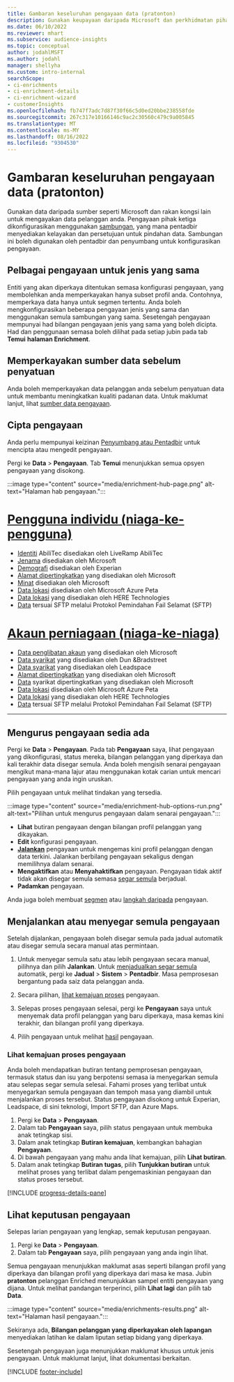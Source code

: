```yaml
---
title: Gambaran keseluruhan pengayaan data (pratonton)
description: Gunakan keupayaan daripada Microsoft dan perkhidmatan pihak ketiga yang lain untuk memperkayakan data pelanggan anda.
ms.date: 06/10/2022
ms.reviewer: mhart
ms.subservice: audience-insights
ms.topic: conceptual
author: jodahlMSFT
ms.author: jodahl
manager: shellyha
ms.custom: intro-internal
searchScope:
- ci-enrichments
- ci-enrichment-details
- ci-enrichment-wizard
- customerInsights
ms.openlocfilehash: fb747f7adc7d87f30f66c5d0ed20bbe238558fde
ms.sourcegitcommit: 267c317e10166146c9ac2c30560c479c9a005845
ms.translationtype: MT
ms.contentlocale: ms-MY
ms.lasthandoff: 08/16/2022
ms.locfileid: "9304530"
---
```

# <a name="data-enrichment-preview-overview"></a>Gambaran keseluruhan pengayaan data (pratonton)

Gunakan data daripada sumber seperti Microsoft dan rakan kongsi lain untuk mengayakan data pelanggan anda. Pengayaan pihak ketiga dikonfigurasikan menggunakan [sambungan](connections.md), yang mana pentadbir menyediakan kelayakan dan persetujuan untuk pindahan data. Sambungan ini boleh digunakan oleh pentadbir dan penyumbang untuk konfigurasikan pengayaan.  

## <a name="multiple-enrichments-of-the-same-type"></a>Pelbagai pengayaan untuk jenis yang sama

Entiti yang akan diperkaya ditentukan semasa konfigurasi pengayaan, yang membolehkan anda memperkayakan hanya subset profil anda. Contohnya, memperkaya data hanya untuk segmen tertentu. Anda boleh mengkonfigurasikan beberapa pengayaan jenis yang sama dan menggunakan semula sambungan yang sama. Sesetengah pengayaan mempunyai had bilangan pengayaan jenis yang sama yang boleh dicipta. Had dan penggunaan semasa boleh dilihat pada setiap jubin pada tab **Temui** **halaman Enrichment**.

## <a name="enrich-data-sources-before-unification"></a>Memperkayakan sumber data sebelum penyatuan

Anda boleh memperkayakan data pelanggan anda sebelum penyatuan data untuk membantu meningkatkan kualiti padanan data. Untuk maklumat lanjut, lihat [sumber data pengayaan](data-sources-enrichment.md).

## <a name="create-an-enrichment"></a>Cipta pengayaan

Anda perlu mempunyai keizinan [Penyumbang atau Pentadbir](permissions.md) untuk mencipta atau mengedit pengayaan.

Pergi ke **Data** > **Pengayaan**. Tab **Temui** menunjukkan semua opsyen pengayaan yang disokong.

:::image type="content" source="media/enrichment-hub-page.png" alt-text="Halaman hab pengayaan.":::

# <a name="individual-consumers-b-to-c"></a>[Pengguna individu (niaga-ke-pengguna)](#tab/b2c)

- [Identiti](enrichment-liveramp.md) AbiliTec disediakan oleh LiveRamp AbiliTec
- [Jenama](enrichment-microsoft.md) disediakan oleh Microsoft
- [Demografi](enrichment-experian.md) disediakan oleh Experian
- [Alamat dipertingkatkan](enrichment-enhanced-addresses.md) yang disediakan oleh Microsoft
- [Minat](enrichment-microsoft.md) disediakan oleh Microsoft
- [Data lokasi](enrichment-azure-maps.md) disediakan oleh Microsoft Azure Peta
- [Data lokasi](enrichment-here.md) yang disediakan oleh HERE Technologies
- [Data](enrichment-SFTP-custom-import.md) tersuai SFTP melalui Protokol Pemindahan Fail Selamat (SFTP)

# <a name="business-accounts-b-to-b"></a>[Akaun perniagaan (niaga-ke-niaga)](#tab/b2b)

- [Data penglibatan akaun](enrichment-office.md) yang disediakan oleh Microsoft
- [Data syarikat](enrichment-dnb.md) yang disediakan oleh Dun &Bradstreet
- [Data syarikat](enrichment-leadspace.md) yang disediakan oleh Leadspace
- [Alamat dipertingkatkan](enrichment-enhanced-addresses.md) yang disediakan oleh Microsoft
- [Data](enrichment-enhanced-company-data.md) syarikat dipertingkatkan yang disediakan oleh Microsoft
- [Data lokasi](enrichment-azure-maps.md) disediakan oleh Microsoft Azure Peta
- [Data lokasi](enrichment-here.md) yang disediakan oleh HERE Technologies
- [Data](enrichment-SFTP-custom-import.md) tersuai SFTP melalui Protokol Pemindahan Fail Selamat (SFTP)

---

## <a name="manage-existing-enrichments"></a>Mengurus pengayaan sedia ada

Pergi ke **Data** > **Pengayaan**. Pada tab **Pengayaan** saya, lihat pengayaan yang dikonfigurasi, status mereka, bilangan pelanggan yang diperkaya dan kali terakhir data disegar semula. Anda boleh mengisih senarai pengayaan mengikut mana-mana lajur atau menggunakan kotak carian untuk mencari pengayaan yang anda ingin uruskan.

Pilih pengayaan untuk melihat tindakan yang tersedia.

:::image type="content" source="media/enrichment-hub-options-run.png" alt-text="Pilihan untuk mengurus pengayaan dalam senarai pengayaan.":::

- **Lihat** butiran pengayaan dengan bilangan profil pelanggan yang dikayakan.
- **Edit** konfigurasi pengayaan.
- [**Jalankan**](#run-or-refresh-enrichments) pengayaan untuk mengemas kini profil pelanggan dengan data terkini. Jalankan berbilang pengayaan sekaligus dengan memilihnya dalam senarai.
- **Mengaktifkan** atau **Menyahaktifkan** pengayaan. Pengayaan tidak aktif tidak akan disegar semula semasa [segar semula](schedule-refresh.md) berjadual.
- **Padamkan** pengayaan.

Anda juga boleh membuat [segmen](segments.md) atau [langkah daripada](measures.md) pengayaan.

## <a name="run-or-refresh-enrichments"></a>Menjalankan atau menyegar semula pengayaan

Setelah dijalankan, pengayaan boleh disegar semula pada jadual automatik atau disegar semula secara manual atas permintaan.

1. Untuk menyegar semula satu atau lebih pengayaan secara manual, pilihnya dan pilih **Jalankan**. Untuk [menjadualkan segar semula](schedule-refresh.md) automatik, pergi ke **Jadual** > **Sistem** > **Pentadbir**. Masa pemprosesan bergantung pada saiz data pelanggan anda.

1. Secara pilihan, [lihat kemajuan proses](#see-the-progress-of-the-enrichment-process) pengayaan.

1. Selepas proses pengayaan selesai, pergi ke **Pengayaan** saya untuk menyemak data profil pelanggan yang baru diperkaya, masa kemas kini terakhir, dan bilangan profil yang diperkaya.

1. Pilih pengayaan untuk melihat [hasil](#view-enrichment-results) pengayaan.

### <a name="see-the-progress-of-the-enrichment-process"></a>Lihat kemajuan proses pengayaan

Anda boleh mendapatkan butiran tentang pemprosesan pengayaan, termasuk status dan isu yang berpotensi semasa ia menyegarkan semula atau selepas segar semula selesai. Fahami proses yang terlibat untuk menyegarkan semula pengayaan dan tempoh masa yang diambil untuk menjalankan proses tersebut. Status pengayaan disokong untuk Experian, Leadspace, di sini teknologi, Import SFTP, dan Azure Maps.

1. Pergi ke **Data** > **Pengayaan**.
1. Dalam tab **Pengayaan** saya, pilih status pengayaan untuk membuka anak tetingkap sisi.
1. Dalam anak tetingkap **Butiran kemajuan**, kembangkan bahagian **Pengayaan**.
1. Di bawah pengayaan yang mahu anda lihat kemajuan, pilih **Lihat butiran**.
1. Dalam anak tetingkap **Butiran tugas**, pilih **Tunjukkan butiran** untuk melihat proses yang terlibat dalam pengemaskinian pengayaan dan status proses tersebut.

[!INCLUDE [progress-details-pane](includes/progress-details-pane.md)]

## <a name="view-enrichment-results"></a>Lihat keputusan pengayaan

Selepas larian pengayaan yang lengkap, semak keputusan pengayaan.

1. Pergi ke **Data** > **Pengayaan**.
1. Dalam tab **Pengayaan** saya, pilih pengayaan yang anda ingin lihat.

Semua pengayaan menunjukkan maklumat asas seperti bilangan profil yang diperkaya dan bilangan profil yang diperkaya dari masa ke masa. Jubin **pratonton** pelanggan Enriched menunjukkan sampel entiti pengayaan yang dijana. Untuk melihat pandangan terperinci, pilih **Lihat lagi** dan pilih tab **Data**.

:::image type="content" source="media/enrichments-results.png" alt-text="Halaman hasil pengayaan.":::

Sekiranya ada, **Bilangan pelanggan yang diperkayakan oleh lapangan** menyediakan latihan ke dalam liputan setiap bidang yang diperkaya.

Sesetengah pengayaan juga menunjukkan maklumat khusus untuk jenis pengayaan. Untuk maklumat lanjut, lihat dokumentasi berkaitan.

[!INCLUDE [footer-include](includes/footer-banner.md)]
